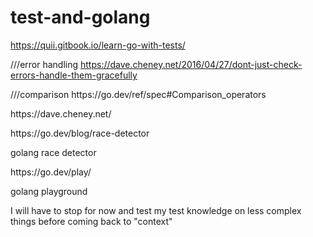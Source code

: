 # test-and-golang


https://quii.gitbook.io/learn-go-with-tests/

///error handling
https://dave.cheney.net/2016/04/27/dont-just-check-errors-handle-them-gracefully

<p>///comparison  https://go.dev/ref/spec#Comparison_operators</p>

<p>https://dave.cheney.net/</p>  

<p>https://go.dev/blog/race-detector</p>  golang race detector

<p> https://go.dev/play/</p> golang playground

I will have to stop for now and test my test knowledge on less complex things before coming back to "context"


